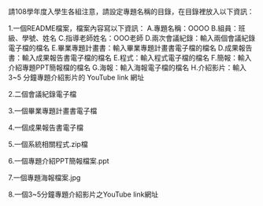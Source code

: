 請108學年度入學生各組注意，請設定專題名稱的目錄，在目錄裡放入以下資訊：

1.一個README檔案，檔案內容寫以下資訊：
  A.專題名稱：OOOO
  B.組員：班級、學號、姓名
  C.指導老師姓名：OOO老師
  D.兩次會議紀錄：輸入兩個會議紀錄電子檔的檔名
  E.畢業專題計畫書：輸入畢業專題計畫書電子檔的檔名
  D.成果報告書：輸入成果報告書電子檔的檔名
  E.程式：輸入程式電子檔的檔名
  F.簡報：輸入介紹專題PPT簡報檔的檔名
  G.海報：輸入海報電子檔的檔名
  H.介紹影片：輸入3~5 分鐘專題介紹影片的 YouTube link 網址
  
2.二個會議紀錄電子檔

3.一個畢業專題計畫書電子檔

4.一個成果報告書電子檔

5.一個系統相關程式.zip檔

6.一個專題介紹PPT簡報檔案.ppt

7.一個專題海報檔案.jpg

8.一個3~5分鐘專題介紹影片之YouTube link網址
